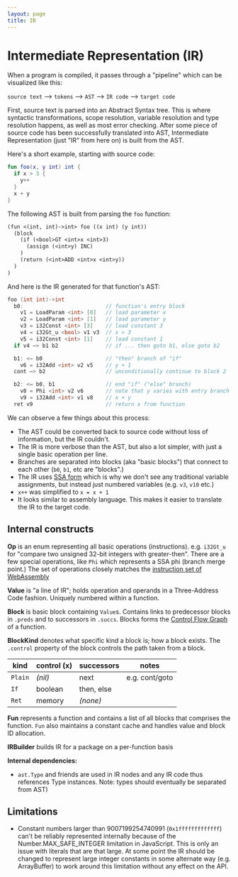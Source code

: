 ```yaml
---
layout: page
title: IR
---
```


# Intermediate Representation (IR)

When a program is compiled, it passes through a "pipeline"
which can be visualized like this:

`source text` —> `tokens` —> `AST` —> `IR code` —> `target code`

First, source text is parsed into an Abstract Syntax tree. This is where
syntactic transformations, scope resolution, variable resolution and
type resolution happens, as well as most error checking.
After some piece of source code has been successfully
translated into AST, Intermediate Representation (just "IR" from here on) is
built from the AST.

Here's a short example, starting with source code:

```kt
fun foo(x, y int) int {
  if x > 3 {
    y++
  }
  x + y
}
```

The following AST is built from parsing the `foo` function:

```txt
(fun <(int, int)->int> foo ((x int) (y int))
  (block
    (if (<bool>GT <int>x <int>3)
      (assign (<int>y) INC)
    )
    (return (<int>ADD <int>x <int>y))
  )
)
```

And here is the IR generated for that function's AST:

```go
foo (int int)->int
  b0:                          // function's entry block
    v1 = LoadParam <int> [0]   // load parameter x
    v2 = LoadParam <int> [1]   // load parameter y
    v3 = i32Const <int> [3]    // load constant 3
    v4 = i32Gt_u <bool> v1 v3  // x > 3
    v5 = i32Const <int> [1]    // load constant 1
  if v4 —> b1 b2               // if ... then goto b1, else goto b2

  b1: <— b0                    // "then" branch of "if"
    v6 = i32Add <int> v2 v5    // y + 1
  cont —> b2                   // unconditionally continue to block 2

  b2: <— b0, b1                // end "if" ("else" branch)
    v8 = Phi <int> v2 v6       // note that y varies with entry branch
    v9 = i32Add <int> v1 v8    // x + y
  ret v9                       // return x from function
```

We can observe a few things about this process:

- The AST could be converted back to source code without loss of information,
  but the IR couldn't.
- The IR is more verbose than the AST, but also a lot simpler,
  with just a single basic operation per line.
- Branches are separated into blocks (aka "basic blocks") that connect to
  each other (`b0`, `b1`, etc are "blocks".)
- The IR uses
  [SSA form](https://en.wikipedia.org/wiki/Static_single_assignment_form) which
  is why we don't see any traditional variable assignments, but instead just
  numbered variables (e.g. `v3`, `v10` etc.)
- `x++` was simplified to `x = x + 1`
- It looks similar to assembly language. This makes it easier to translate the
  IR to the target code.


## Internal constructs

**Op** is an enum representing all basic operations (instructions).
e.g. `i32Gt_u` for "compare two unsigned 32-bit integers with greater-then".
There are a few special operations, like `Phi` which represents a SSA phi
(branch merge point.) The set of operations closely matches the
[instruction set of WebAssembly](https://webassembly.github.io/spec/core/syntax/instructions.html)

**Value** is "a line of IR"; holds operation and operands in a
Three-Address Code fashion. Uniquely numbered within a function.

**Block** is basic block containing `Value`s.
Contains links to predecessor blocks in `.preds` and to successors in `.succs`.
Blocks forms the
[Control Flow Graph](https://en.wikipedia.org/wiki/Control_flow_graph)
of a function.

**BlockKind** denotes what specific kind a block is; how a block exists.
The `.control` property of the block controls the path taken from a block.

| kind       | control (x)    | successors     | notes
| ---------- | -------------- | -------------- | --------
| `Plain`    | *(nil)*        | next           | e.g. cont/goto
| `If`       | boolean        | then, else
| `Ret`      | memory         | *(none)*

**Fun** represents a function and contains a list of all blocks that comprises
the function. `Fun` also maintains a constant cache and handles value and block
ID allocation.

**IRBuilder** builds IR for a package on a per-function basis


**Internal dependencies:**

- `ast.Type` and friends are used in IR nodes and any IR code thus references
  Type instances.
  Note: types should eventually be separated from AST)


## Limitations

- Constant numbers larger than 9007199254740991 (`0x1fffffffffffff`)
  can't be reliably represented
  internally because of the Number.MAX_SAFE_INTEGER limitation in JavaScript.
  This is only an issue with literals that are that large. At some point the
  IR should be changed to represent large integer constants in some alternate
  way (e.g. ArrayBuffer) to work around this limitation without any effect on
  the API.
